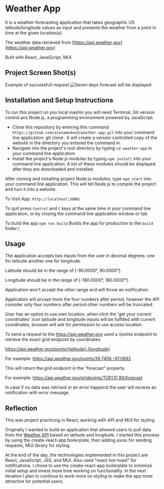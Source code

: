 # Weather App
It is a weather-forecasting application that takes geographic US latitude/longitude values as input and presents the weather from a point in time at the given location(s)

The weather data retrieved from [https://api.weather.gov] (https://api.weather.gov)

Built with React, JavaScript, MUI.


## Project Screen Shot(s)
Example of successfull request
![Seven days forecast will be displayed](https://i.postimg.cc/154HSYvP/printscr.png)

## Installation and Setup Instructions
To run this project on you local mashin you will need Terminal, Git version control ans Node.js, a programming environment powered by JavaScript. 
- Clone this repository by entering this command ```https://github.com/alenamedved/weather-app.git``` into your command line application: git clone . It will create a version controlled copy of the website in the directory you entered the command in.
- Navigate into the project's root directory by typing ```cd weather-app``` in your command line application
- Install the project's Node.js modules by typing ```npm install``` into your command line application. A list of these modules should be displayed after they are downloaded and installed.

After cloning and installing project Node.js modules, type ```npm start``` into your command line application. This will tell Node.js to compile the project and turn it into a website.

To Visit App:
```http://localhost:3000/```

To quit press  ```Control``` and ```C``` keys at the same time in your command line application, or by closing the command line application window or tab.

To build the app
```npm run build```
Builds the app for production to the `build` folder.\

## Usage
The application accepts two inputs from the user in decimal degrees: one for latitude another one for longitude.

Latitude should be in the range of [-90.0000°, 90.0000°].

Longitude should be in the range of [-180.0000°, 180.0000°].

Application won't accept the other range and will throw an notification.

Application will accept more the four numbers after period, however the API consider only four numbers after period other numbers will be truncated.

User has an option to use own location, when click the 'get your current coordinates' icon latitude and longitude inputs will be fulfilled with current coordinates, browser will ask for permission to use access location.

To send a request to the https://api.weather.gov used a  /points endpoint to retrieve the exact grid endpoint by coordinates

https://api.weather.gov/points/{latitude},{longitude}

For example: https://api.weather.gov/points/39.7456,-97.0892

This will return the grid endpoint in the "forecast" property. 

For example: https://api.weather.gov/gridpoints/TOP/31,80/forecast

In case if no data was retrived or an error happend the user will recieve an notification with error message.

## Reflection
This was project practicing in React, working with API and MUI for styling.

Originally I wanted to build an application that allowed users to pull data from the [Weather API](https://api.weather.gov) based on latitude and longitude. I started this process by using the create-react-app boilerplate, then adding axios for sending requests, MUI library for styling.

At the end of the day, the technologies implemented in this project are React, JavaScript, JSX, and MUI. Also used "react-hot-toast" for notifications. I chose to use the create-react-app boilerplate to minimize initial setup and invest more time working on functionality. In the next iteration I plan to continue to work more on styling to make the app more attractive for potential users.

